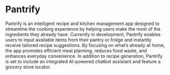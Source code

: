 # Pantrify

Pantrify is an intelligent recipe and kitchen management app designed to streamline the cooking experience by helping users make the most of the ingredients they already have. Currently in development, Pantrify enables users to input available items from their pantry or fridge and instantly receive tailored recipe suggestions. By focusing on what’s already at home, the app promotes efficient meal planning, reduces food waste, and enhances everyday convenience. In addition to recipe generation, Pantrify is set to include an integrated AI-powered chatbot assistant and feature a grocery store locator.
